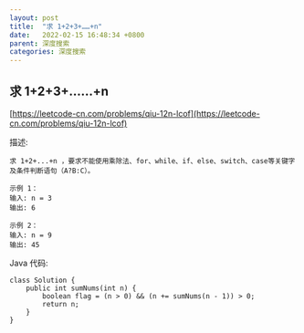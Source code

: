 ```yaml
---
layout: post
title:  "求 1+2+3+……+n"
date:   2022-02-15 16:48:34 +0800
parent: 深度搜索
categories: 深度搜索
---
```


## 求 1+2+3+……+n
[https://leetcode-cn.com/problems/qiu-12n-lcof](https://leetcode-cn.com/problems/qiu-12n-lcof)

描述:
```
求 1+2+...+n ，要求不能使用乘除法、for、while、if、else、switch、case等关键字及条件判断语句（A?B:C）。

示例 1：
输入: n = 3
输出: 6

示例 2：
输入: n = 9
输出: 45
```

Java 代码:
```
class Solution {
    public int sumNums(int n) {
        boolean flag = (n > 0) && (n += sumNums(n - 1)) > 0;
        return n;
    }
}
```
